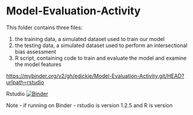 # Model-Evaluation-Activity

This folder contains three files: 
1) the training data, a simulated dataset used to train our model
2) the testing data, a simulated dataset used to perform an intersectional bias assessment
3) R script, containing code to train and evaluate the model and examine the model features

https://mybinder.org/v2/gh/edickie/Model-Evaluation-Activity.git/HEAD?urlpath=rstudio

Rstudio [![Binder](https://mybinder.org/badge_logo.svg)](https://mybinder.org/v2/gh/edickie/Model-Evaluation-Activity.git/HEAD?urlpath=rstudio)

Note - if running on Binder - rstudio is version 1.2.5 and R is version